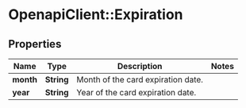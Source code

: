 # OpenapiClient::Expiration

## Properties
Name | Type | Description | Notes
------------ | ------------- | ------------- | -------------
**month** | **String** | Month of the card expiration date. | 
**year** | **String** | Year of the card expiration date. | 


